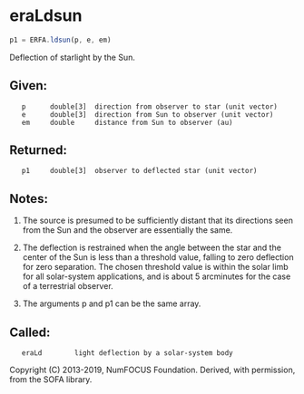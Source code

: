 # eraLdsun

```js
p1 = ERFA.ldsun(p, e, em)
```

Deflection of starlight by the Sun.

## Given:
```
   p      double[3]  direction from observer to star (unit vector)
   e      double[3]  direction from Sun to observer (unit vector)
   em     double     distance from Sun to observer (au)
```

## Returned:
```
   p1     double[3]  observer to deflected star (unit vector)
```

## Notes:

1) The source is presumed to be sufficiently distant that its
   directions seen from the Sun and the observer are essentially
   the same.

2) The deflection is restrained when the angle between the star and
   the center of the Sun is less than a threshold value, falling to
   zero deflection for zero separation.  The chosen threshold value
   is within the solar limb for all solar-system applications, and
   is about 5 arcminutes for the case of a terrestrial observer.

3) The arguments p and p1 can be the same array.

## Called:
```
   eraLd        light deflection by a solar-system body
```

Copyright (C) 2013-2019, NumFOCUS Foundation.
Derived, with permission, from the SOFA library.
